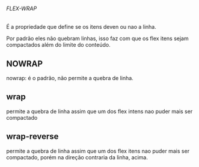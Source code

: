 ###### FLEX-WRAP

É a propriedade que define se os itens deven ou nao a linha.

Por padrão eles não quebram linhas, isso faz com que os flex itens sejam compactados além do limite do conteúdo.

## NOWRAP

nowrap: é o padrão, não permite a quebra de linha.

## wrap

permite a quebra de linha assim que um dos flex intens nao puder mais ser compactado

## wrap-reverse

permite a quebra de linha assim que um dos flex itens nao puder mais ser compactado, porém na direção contraria da linha, acima.
